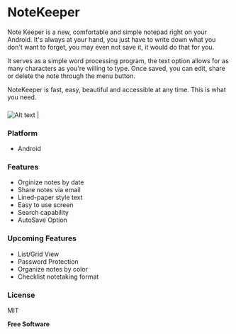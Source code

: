 # NoteKeeper

Note Keeper is a new, comfortable and simple notepad right on your Android. It's always at your hand, you just have to write down what you don't want to forget, you may even not save it, it would do that for you.

It serves as a simple word processing program, the text option allows for as many characters as you're willing to type. Once saved, you can edit, share or delete the note through the menu button. 

NoteKeeper is fast, easy, beautiful and accessible at any time. This is what you need.

###
![Alt text](https://github.com/andela-shaji/note-keeper/tree/staging/app/src/main/res/drawable/screenshots?raw=true "NoteKeeper")      |

###

### Platform

* Android

### Features

* Orginize notes by date
* Share notes via email
* Lined-paper style text
* Easy to use screen
* Search capability
* AutoSave Option

### Upcoming Features

* List/Grid View
* Password Protection
* Organize notes by color
* Checklist notetaking format

### License

MIT

**Free Software**




